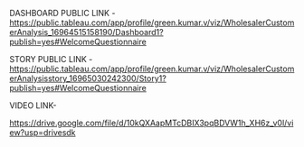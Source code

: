 DASHBOARD PUBLIC LINK -
https://public.tableau.com/app/profile/green.kumar.v/viz/WholesalerCustomerAnalysis_16964515158190/Dashboard1?publish=yes#WelcomeQuestionnaire

STORY PUBLIC LINK -
https://public.tableau.com/app/profile/green.kumar.v/viz/WholesalerCustomerAnalysisstory_16965030242300/Story1?publish=yes#WelcomeQuestionnaire

VIDEO LINK-

https://drive.google.com/file/d/10kQXAapMTcDBIX3pqBDVW1h_XH6z_v0l/view?usp=drivesdk
